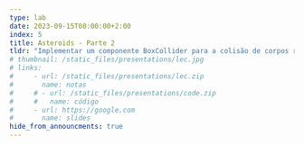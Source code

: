 ```yaml
---
type: lab
date: 2023-09-15T08:00:00+2:00
index: 5
title: Asteroids - Parte 2
tldr: "Implementar um componente BoxCollider para a colisão de corpos rígidos usando AABBs."
# thumbnail: /static_files/presentations/lec.jpg
# links: 
#     - url: /static_files/presentations/lec.zip
#       name: notas
#     # - url: /static_files/presentations/code.zip
#     #   name: código
#     - url: https://google.com
#       name: slides
hide_from_announcments: true
---
```

<!-- **Leituras Sugeridas:**
- [Leitura 1](http://example.com)
- [Leitura 2](http://example.com) -->
